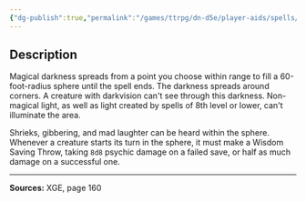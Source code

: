 ```yaml
---
{"dg-publish":true,"permalink":"/games/ttrpg/dn-d5e/player-aids/spells/level-8/maddening-darkness/","tags":["TTRPG/DND/5e","verbal","material","concentration"]}
---
```



## Description
Magical darkness spreads from a point you choose within range to fill a 60-foot-radius sphere until the spell ends.
The darkness spreads around corners.
A creature with darkvision can't see through this darkness.
Non-magical light, as well as light created by spells of 8th level or lower, can't illuminate the area.

Shrieks, gibbering, and mad laughter can be heard within the sphere.
Whenever a creature starts its turn in the sphere, it must make a Wisdom Saving Throw, taking `8d8` psychic damage on a failed save, or half as much damage on a successful one.

---

**Sources:** XGE, page 160
